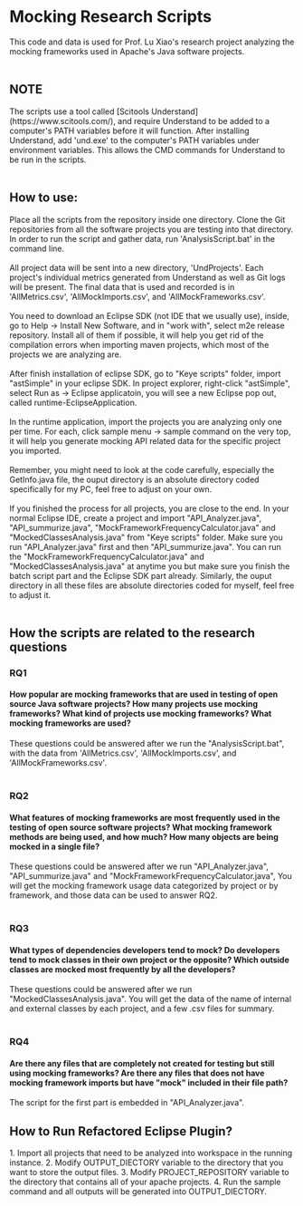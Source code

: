<h1>Mocking Research Scripts</h1>
This code and data is used for Prof. Lu Xiao's research project analyzing the mocking frameworks used in Apache's Java software projects. 
<br></br>
<h2> NOTE </h2>
The scripts use a tool called [Scitools Understand](https://www.scitools.com/), and require Understand to be added to a computer's PATH variables before it will function.
After installing Understand, add 'und.exe' to the computer's PATH variables under environment variables. This allows the CMD commands for Understand to be run in the scripts.
<br></br>
<h2> How to use:</h2>
Place all the scripts from the repository inside one directory. Clone the Git repositories from all the software projects you are testing into that directory. In order to run the script and gather data, run 'AnalysisScript.bat' in the command line.
<br></br>
All project data will be sent into a new directory, 'UndProjects'. Each project's individual metrics generated from Understand as well as Git logs will be present. The final data that is used and recorded is in 'AllMetrics.csv', 'AllMockImports.csv', and 'AllMockFrameworks.csv'.
<br></br>
You need to download an Eclipse SDK (not IDE that we usually use), inside, go to Help -> Install New Software, and in "work with", select m2e release repository. Install all of them if possible, it will help you get rid of the compilation errors when importing maven projects, which most of the projects we are analyzing are. 
<br></br>
After finish installation of eclipse SDK, go to "Keye scripts" folder, import "astSimple" in your eclipse SDK. In project explorer, right-click "astSimple", select Run as -> Eclipse applicatoin, you will see a new Eclipse pop out, called runtime-EclipseApplication. 
<br></br>
In the runtime application, import the projects you are analyzing only one per time. For each, click sample menu -> sample command on the very top, it will help you generate mocking API related data for the specific project you imported.
<br></br> 
Remember, you might need to look at the code carefully, especially the GetInfo.java file, the ouput directory is an absolute directory coded specifically for my PC, feel free to adjust on your own. 
<br></br>
If you finished the process for all projects, you are close to the end. In your normal Eclipse IDE, create a project and import "API_Analyzer.java", "API_summurize.java", "MockFrameworkFrequencyCalculator.java" and "MockedClassesAnalysis.java" from "Keye scripts" folder. Make sure you run "API_Analyzer.java" first and then "API_summurize.java". You can run the "MockFrameworkFrequencyCalculator.java" and "MockedClassesAnalysis.java" at anytime you but make sure you finish the batch script part and the Eclipse SDK part already. Similarly, the ouput directory in all these files are absolute directories coded for myself, feel free to adjust it.
<br></br>
<h2> How the scripts are related to the research questions</h2>
<h3> RQ1 </h3>
<h4>How popular are mocking frameworks that are used in testing of open source Java software projects? How many projects use mocking frameworks? What kind of projects use mocking frameworks? What mocking frameworks are used?</h4>

These questions could be answered after we run the "AnalysisScript.bat", with the data from 'AllMetrics.csv', 'AllMockImports.csv', and 'AllMockFrameworks.csv'.
<br></br>
<h3> RQ2 </h3>
<h4>What features of mocking frameworks are most frequently used in the testing of open source software projects? What mocking framework methods are being used, and how much? How many objects are being mocked in a single file?</h4>

These questions could be answered after we run "API_Analyzer.java", "API_summurize.java" and "MockFrameworkFrequencyCalculator.java", You will get the mocking framework usage data categorized by project or by framework, and those data can be used to answer RQ2.
<br></br>
<h3> RQ3 </h3>
<h4>What types of dependencies developers tend to mock? Do developers tend to mock classes in their own project or the opposite? Which outside classes are mocked most frequently by all the developers?</h4>

These questions could be answered after we run "MockedClassesAnalysis.java". You will get the data of the name of internal and external classes by each project, and a few .csv files for summary.
<br></br>
<h3> RQ4 </h3>
<h4>Are there any files that are completely not created for testing but still using mocking frameworks? Are there any files that does not have mocking framework imports but have "mock" included in their file path?</h4>

The script for the first part is embedded in "API_Analyzer.java".

<h2> How to Run Refactored Eclipse Plugin? </h2>
1. Import all projects that need to be analyzed into workspace in the running instance.
2. Modify OUTPUT_DIECTORY variable to the directory that you want to store the output files.
3. Modify PROJECT_REPOSITORY variable to the directory that contains all of your apache projects.
4. Run the sample command and all outputs will be generated into OUTPUT_DIECTORY.
